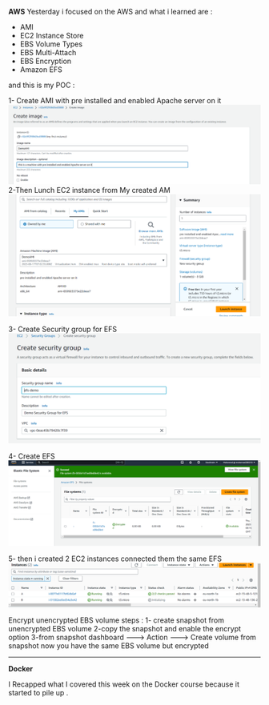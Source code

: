 **AWS**
Yesterday i focused  on the AWS and what i learned are :


- AMI
- EC2 Instance Store
- EBS Volume Types
- EBS Multi-Attach
- EBS Encryption
- Amazon EFS

and this is my POC :


1- Create AMI with pre installed and enabled Apache server on it
![Creat Placement Group](https://github.com/mohannad200210/Sitech-Internship/blob/2111ee1a9ee03b0575992687e6dde58fc27b5cf7/Daily-Updates%20/Photos/3%20Create%20AMI%20with%20pre%20installed%20and%20enabled%20Apache%20server%20on%20it.png)
2-Then Lunch EC2 instance from My created AM
![Creat Placement Group](https://github.com/mohannad200210/Sitech-Internship/blob/2111ee1a9ee03b0575992687e6dde58fc27b5cf7/Daily-Updates%20/Photos/3%20Lunch%20EC2%20instance%20from%20My%20created%20AMI.png)

3- Create Security group for EFS
![Creat Placement Group](https://github.com/mohannad200210/Sitech-Internship/blob/2111ee1a9ee03b0575992687e6dde58fc27b5cf7/Daily-Updates%20/Photos/3%20Create%20Security%20group%20for%20EFS.png)

4- Create EFS
![Creat Placement Group](https://github.com/mohannad200210/Sitech-Internship/blob/2111ee1a9ee03b0575992687e6dde58fc27b5cf7/Daily-Updates%20/Photos/3%20Create%20EFS.png)

5- then i created 2 EC2 instances connected them the same EFS
![EFS](https://github.com/mohannad200210/Sitech-Internship/blob/2111ee1a9ee03b0575992687e6dde58fc27b5cf7/Daily-Updates%20/Photos/3%20then%20i%20created%202%20EC2%20instances%20connected%20to%20the%20same%20EFS.png)


Encrypt unencrypted EBS volume steps : 
1- create snapshot from unencrypted EBS volume
2-copy the snapshot and enable the encrypt option 
3-from snapshot dashboard ---> Action ---> Create volume from snapshot
now you have the same EBS volume but encrypted


*******

**Docker**

 I Recapped what I covered this week on the Docker course because it started to pile up .
